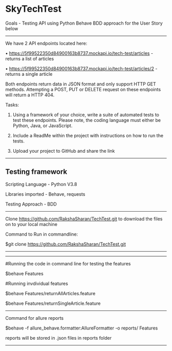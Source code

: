 # SkyTechTest

Goals -  Testing API using Python Behave BDD approach for the User Story below

---------------------------------------------------------------------------------------------------------------------------------------------------------------------------------
We	have	2	API	endpoints	located	here:	
 
• https://5f99522350d84900163b8737.mockapi.io/tech-test/articles	-	returns	a	list	of	articles

• https://5f99522350d84900163b8737.mockapi.io/tech-test/articles/2	-	returns	a	single	article

Both	endpoints	return	data	in	JSON	format	and	only	support	HTTP	GET	methods.
Attempting	a	POST,	PUT	or	DELETE	request	on	these	endpoints	will	return	a	HTTP	404.	

	
Tasks:	
1. Using a	framework	of	your	choice,	write	a	suite	of	automated	tests	to	test	these	endpoints.
Please	note,	the	coding	language	must	either	be	Python, Java, or JavaScript.

2. Include	a	ReadMe	within	the	project	with	instructions	on	how	to	run	the	tests.	
	
3. Upload	your	project	to	GitHub	and	share	the	link
---------------------------------------------------------------------------------------------------------------------------------------------------------------------------------
Testing framework
-----------------

Scripting Language - Python V3.8

Libraries imported - Behave, requests

Testing Approach - BDD

---------------------------------------------------------------------------------------------------------------------------------------------------------------------------------

Clone https://github.com/RakshaSharan/TechTest.git to download the files on to your local machine

Command to Run in commandline:

$git clone https://github.com/RakshaSharan/TechTest.git

---------------------------------------------------------------------------------------------------------------------------------------------------------------------------------


---------------------------------------------------------------------------------------------------------------------------------------------------------------------------------
#Running the code in command line for testing the features

$behave Features

#Running invdividual features

$behave Features/returnAllArticles.feature

$behave Features/returnSingleArticle.feature

---------------------------------------------------------------------------------------------------------------------------------------------------------------------------------

Command for allure reports 

$behave -f allure_behave.formatter:AllureFormatter -o reports/ Features

reports will be stored in .json files in reports folder

--------------------------------------------------------------------------------------------------------------------------------------------------------------------------------
